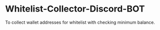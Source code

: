 # Whitelist-Collector-Discord-BOT
To collect wallet addresses for whitelist with checking minimum balance.
